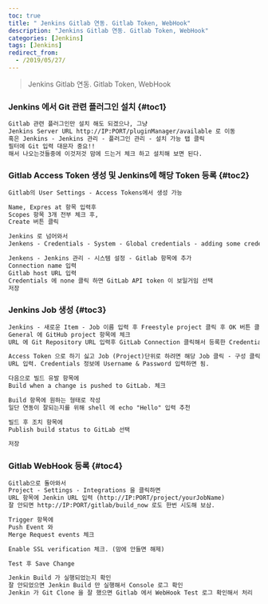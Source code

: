 ```yaml
---
toc: true
title: " Jenkins Gitlab 연동. Gitlab Token, WebHook"
description: "Jenkins Gitlab 연동. Gitlab Token, WebHook"
categories: [Jenkins]
tags: [Jenkins]
redirect_from:
  - /2019/05/27/
---
```


> Jenkins Gitlab 연동. Gitlab Token, WebHook

### Jenkins 에서 Git 관련 플러그인 설치 {#toc1}

```md
Gitlab 관련 플러그인만 설치 해도 되겠으나, 그냥 
Jenkins Server URL http://IP:PORT/pluginManager/available 로 이동
혹은 Jenkins - Jenkins 관리 - 플러그인 관리 - 설치 가능 탭 클릭
필터에 Git 입력 대문자 중요!! 
해서 나오는것들중에 이것저것 맘에 드는거 체크 하고 설치해 보면 된다.
```

### Gitlab Access Token 생성 및 Jenkins에 해당 Token 등록 {#toc2}

```md
Gitlab의 User Settings - Access Tokens에서 생성 가능

Name, Expres at 항목 입력후
Scopes 항목 3개 전부 체크 후,
Create 버튼 클릭

Jenkins 로 넘어와서
Jenkens - Credentials - System - Global credentials - adding some credentials 클릭

Jenkens - Jenkins 관리 - 시스템 설정 - Gitlab 항목에 추가
Connection name 입력
Gitlab host URL 입력
Credentials 에 none 클릭 하면 GitLab API token 이 보일거임 선택
저장
```

### Jenkins Job 생성 {#toc3}

```md
Jenkins - 새로운 Item - Job 이름 입력 후 Freestyle project 클릭 후 OK 버튼 클릭
General 에 GitHub project 항목에 체크
URL 에 Git Repository URL 입력후 GitLab Connection 클릭해서 등록한 Credential 이름 확인 후 클릭

Access Token 으로 하기 싫고 Job (Project)단위로 하려면 해당 Job 클릭 - 구성 클릭 - 소스 코드 관리 의 Git 항목에 
URL 입력. Credentials 정보에 Username & Password 입력하면 됨.

다음으로 빌드 유발 항목에
Build when a change is pushed to GitLab. 체크

Build 항목에 원하는 형태로 작성
일단 연동이 잘되는지를 위해 shell 에 echo "Hello" 입력 추천

빌드 후 조치 항목에
Publish build status to GitLab 선택

저장
```

### Gitlab WebHook 등록 {#toc4}

```md
Gitlab으로 돌아와서
Project - Settings - Integrations 을 클릭하면
URL 항목에 Jenkin URL 입력 (http://IP:PORT/project/yourJobName)
잘 안되면 http://IP:PORT/gitlab/build_now 로도 한번 시도해 보삼.

Trigger 항목에
Push Event 와
Merge Request events 체크

Enable SSL verification 체크. (맘에 안들면 해제)

Test 후 Save Change

Jenkin Build 가 실행되었는지 확인
잘 안되었으면 Jenkin Build 만 실행해서 Console 로그 확인
Jenkin 가 Git Clone 을 잘 했으면 Gitlab 에서 WebHook Test 로그 확인해서 처리
```

[^1]: This is a footnote.

[kramdown]: https://kramdown.gettalong.org/
[My Blog]: https://marindie.github.io